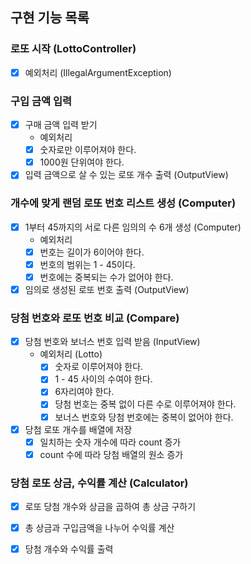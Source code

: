 
## 구현 기능 목록

### 로또 시작 (LottoController)
  * [x] 예외처리 (IllegalArgumentException)

### 구입 금액 입력
  - [x] 구매 금액 입력 받기 
    * 예외처리
    - [x] 숫자로만 이루어져야 한다.
    - [x] 1000원 단위여야 한다.
  - [x] 입력 금액으로 살 수 있는 로또 개수 출력 (OutputView)

### 개수에 맞게 랜덤 로또 번호 리스트 생성 (Computer)
  - [x] 1부터 45까지의 서로 다른 임의의 수 6개 생성 (Computer)
    * 예외처리
    - [x] 번호는 길이가 6이어야 한다.
    - [x] 번호의 범위는 1 - 45이다.
    - [x] 번호에는 중복되는 수가 없어야 한다.
  - [x] 임의로 생성된 로또 번호 출력 (OutputView)

### 당첨 번호와 로또 번호 비교 (Compare)
  - [x] 당첨 번호와 보너스 번호 입력 받음 (InputView)
    * 예외처리 (Lotto)
      - [x] 숫자로 이루어져야 한다.
      - [x] 1 - 45 사이의 수여야 한다.
      - [x] 6자리여야 한다.
      - [x] 당첨 번호는 중복 없이 다른 수로 이루어져야 한다.
      - [x] 보너스 번호와 당첨 번호에는 중복이 없어야 한다.
  - [x] 당첨 로또 개수를 배열에 저장
    - [x] 일치하는 숫자 개수에 따라 count 증가
    - [x] count 수에 따라 당첨 배열의 원소 증가

### 당첨 로또 상금, 수익률 계산 (Calculator)
  - [x] 로또 당첨 개수와 상금을 곱하여 총 상금 구하기
  - [x] 총 상금과 구입금액을 나누어 수익률 계산
  - [x] 당첨 개수와 수익률 출력


